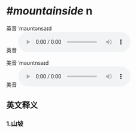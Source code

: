 # ***\#mountainside*** n
英音 ˈmaʊntənsaɪd  
英音
<audio src="./media/mountainside1_AAC.aac" controls="controls"></audio>

美音 ˈmaʊntnsaɪd  
美音
<audio src="./media/mountainside2_AAC.aac" controls="controls"></audio>



  

英文释义
---
### 1.**山坡**  


